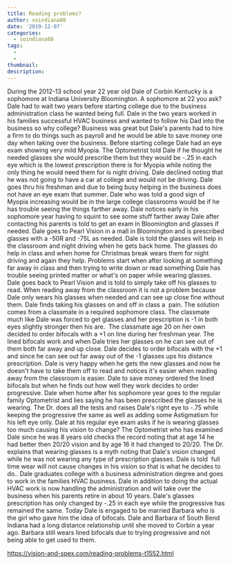 ```yaml
---
title: Reading problems?
author: soindiana88
date: '2019-12-07'
categories:
  - soindiana88
tags:
  - 
  - 
thumbnail: 
description: 
---
```


During the 2012-13 school year 22 year old Dale of Corbin Kentucky is a sophomore at Indiana University Bloomington. A sophomore at 22 you ask? Dale had to wait two years before starting college due to the business administration class he wanted being full. Dale in the two years worked in his families successful HVAC business and wanted to follow his Dad into the business so why college? Business was great but Dale's parents had to hire a firm to do things such as payroll and he would be able to save money one day when taking over the business.
Before starting college Dale had an eye exam showing very mild Myopia. The Optometrist told Dale if he thought he needed glasses she would prescribe them but they would be -.25 in each eye which is the lowest prescription there is for Myopia while noting the only thing he would need them for is night driving. Dale declined noting that he was not going to have a car at college and would not be driving. Dale goes thru his freshman and due to being busy helping in the business does not have an eye exam that summer.
Dale who was told a good sign of Myopia increasing would be in the large college classrooms would be if he has trouble seeing the things farther away. Dale notices early in his sophomore year having to squint to see some stuff farther away Dale after contacting his parents is told to get an exam in Bloomington and glasses if needed. Dale goes to Pearl Vision in a mall in Bloomington and is prescribed glasses with a -50R and -75L as needed. Dale is told the glasses will help in the classroom and night driving when he gets back home. The glasses do help in class and when home for Christmas break wears them for night driving and again they help.
Problems start when after looking at something far away in class and then trying to write down or read something Dale has trouble seeing printed matter or what's on paper while wearing glasses. Dale goes back to Pearl Vision and is told to simply take off his glasses to read. When reading away from the classroom it is not a problem because Dale only wears his glasses when needed and can see up close fine without them. Dale finds taking his glasses on and off in class a  pain. The solution comes from a classmate in a required sophomore class. The classmate much like Dale was forced to get glasses and her prescription is -1 in both eyes slightly stronger then his are. 
The classmate age 20 on her own decided to order bifocals with a +1 on line during her freshman year. The lined bifocals work and when Dale tries her glasses on he can see out of them both far away and up close. Dale decides to order bifocals with the +1 and since he can see out far away out of the -1 glasses ups his distance prescription. Dale is very happy when he gets the new glasses and now he doesn't have to take them off to read and notices it's easier when reading away from the classroom is easier. Dale to save money ordered the lined bifocals but when he finds out how well they work decides to order progressive.
Dale when home after his sophomore year goes to the regular family Optometrist and lies saying he has been prescribed the glasses he is wearing. The Dr. does all the tests and raises Dale's right eye to -.75 while keeping the progressive the same as well as adding some Astigmatism for his left eye only. Dale at his regular eye exam asks if he is wearing glasses too much causing his vision to change? The Optometrist who has examined Dale since he was 8 years old checks the record noting that at age 14 he had better then 20/20 vision and by age 16 it had changed to 20/20. The Dr. explains that wearing glasses is a myth noting that Dale's vision changed while he was not wearing any type of prescription glasses. Dale is told  full time wear will not cause changes in his vision so that is what he decides to do..
Dale graduates college with a business administration degree and goes to work in the families HVAC business. Dale in addition to doing the actual HVAC work is now handling the administration and will take over the business when his parents retire in about 10 years. Dale's glasses prescription has only changed by -.25 in each eye while the progressive has remained the same. Today Dale is engaged to be married Barbara who is the girl who gave him the idea of bifocals. Dale and Barbara of South Bend Indiana had a long distance relationship until she moved to Corbin a year ago. Barbara still wears lined bifocals due to trying progressive and not being able to get used to them.

https://vision-and-spex.com/reading-problems-t1552.html

